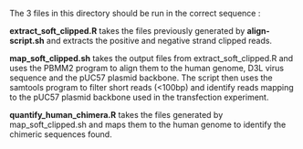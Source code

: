 The 3 files in this directory should be run in the correct sequence :

<b>extract_soft_clipped.R</b> takes the files previously generated by <b>align-script.sh</b> and extracts the positive and negative strand clipped reads.

<b>map_soft_clipped.sh</b> takes the output files from extract_soft_clipped.R and uses the PBMM2 program to align them to the human genome, D3L virus sequence and the pUC57 plasmid backbone. 
The script then uses the samtools program to filter short reads (<100bp) and identify reads mapping to the pUC57 plasmid backbone used in the transfection experiment.

<b>quantify_human_chimera.R</b> takes the files generated by map_soft_clipped.sh and maps them to the human genome to identify the chimeric sequences found.
